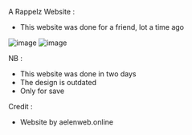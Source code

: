 A Rappelz Website : 

- This website was done for a friend, lot a time ago

![image](https://user-images.githubusercontent.com/70516429/212766391-55f27f87-9bf8-477c-b860-faa68fa223eb.png)
![image](https://user-images.githubusercontent.com/70516429/212766452-b00d1edb-9c17-4190-b9f4-ba226e115a01.png)


NB : 
- This website was done in two days
- The design is outdated
- Only for save

Credit : 

- Website by aelenweb.online
